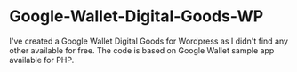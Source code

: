 Google-Wallet-Digital-Goods-WP
==============================

I've created a Google Wallet Digital Goods for Wordpress as I didn't find any other available for free. The code is based on Google Wallet sample app available for PHP.
